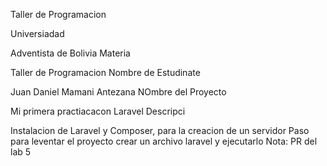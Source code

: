 Taller de Programacion

Universiadad

Adventista de Bolivia
Materia

Taller de Programacion
Nombre de Estudinate

Juan Daniel Mamani Antezana
NOmbre del Proyecto

Mi primera practiacacon Laravel
Descripci

Instalacion de Laravel y Composer, para la creacion de un servidor
Paso para leventar el proyecto
crear un archivo laravel y ejecutarlo
Nota: PR del lab 5
